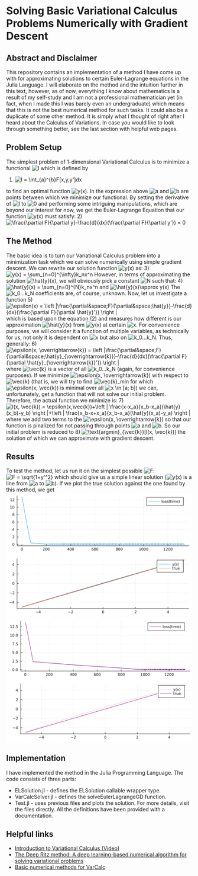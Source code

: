 # Solving Basic Variational Calculus Problems Numerically with Gradient Descent
## Abstract and Disclaimer
This repository contains an implementation of a method I have come up with for approximating solutions to certain Euler-Lagrange equations in the Julia Language. I will elaborate on the method and the intuition further in this text, however, as of now, everything I know about mathematics is a result of my self-study and I am not a professional mathematician yet (in fact, when I made this I was barely even an undergraduate) which means that this is not the best numerical method for such tasks. It could also be a duplicate of some other method. It is simply what I thought of right after I heard about the Calculus of Variations. In case you would like to look through something better, see the last section with helpful web pages.
## Problem Setup
The simplest problem of 1-dimensional Variational Calculus is to minimize a functional <img src="https://latex.codecogs.com/gif.latex?I" title="I" /> which is defined by
1) <img src="https://latex.codecogs.com/gif.latex?I&space;=&space;\int_{a}^{b}F[x,y,y']dx" title="I = \int_{a}^{b}F[x,y,y']dx" />
to find an optimal function <img src="https://latex.codecogs.com/gif.latex?y" title="y(x)" />. In the expression above <img src="https://latex.codecogs.com/gif.latex?a" title="a" /> and <img src="https://latex.codecogs.com/gif.latex?b" title="b" /> are points between which we minimize our functional.
By setting the derivative of <img src="https://latex.codecogs.com/gif.latex?I" title="I" /> to <img src="https://latex.codecogs.com/gif.latex?0" title="0" /> and performing some intriguing manipulations, which are beyond our interest for now, we get the Euler-Lagrange Equation that our function <img src="https://latex.codecogs.com/gif.latex?y" title="y(x)" /> must satisfy:
2) <img src="https://latex.codecogs.com/gif.latex?\frac{\partial&space;F}{\partial&space;y}-\frac{d}{dx}(\frac{\partial&space;F}{\partial&space;y'})&space;=&space;0" title="\frac{\partial F}{\partial y}-\frac{d}{dx}(\frac{\partial F}{\partial y'}) = 0" />
## The Method
The basic idea is to turn our Variational Calculus problem into a minimization task which we can solve numerically using simple gradient descent.
We can rewrite our solution function <img src="https://latex.codecogs.com/gif.latex?y" title="y(x)" /> as:
3) <img src="https://latex.codecogs.com/gif.latex?y(x)&space;=&space;\sum_{n=0}^{\infty}k_nx^n" title="y(x) = \sum_{n=0}^{\infty}k_nx^n" />
However, in terms of approximating the solution <img src="https://latex.codecogs.com/gif.latex?\hat{y}" title="\hat{y}(x)" />, we will obviously pick a constant <img src="https://latex.codecogs.com/gif.latex?N" title="N" /> such that:
4) <img src="https://latex.codecogs.com/gif.latex?\hat{y}(x)&space;=&space;\sum_{n=0}^{N}k_nx^n" title="\hat{y}(x) = \sum_{n=0}^{N}k_nx^n" /> and <img src="https://latex.codecogs.com/gif.latex?\hat{y}(x)\approx&space;y(x)" title="\hat{y}(x)\approx y(x)" />
The <img src="https://latex.codecogs.com/gif.latex?k_0...k_N" title="k_0...k_N" /> coefficients are, of course, unknown.
Now, let us investigate a function
5) <img src="https://latex.codecogs.com/gif.latex?\epsilon(x)&space;=&space;\left&space;|\frac{\partial&space;F}{\partial&space;\hat{y}}-\frac{d}{dx}(\frac{\partial&space;F}{\partial&space;\hat{y}'})&space;\right&space;|" title="\epsilon(x) = \left |\frac{\partial&space;F}{\partial&space;\hat{y}}-\frac{d}{dx}(\frac{\partial F}{\partial \hat{y}'}) \right |" />
which is based upon the equation (2) and measures how different is our approximation <img src="https://latex.codecogs.com/gif.latex?\hat{y}" title="\hat{y}(x)" /> from <img src="https://latex.codecogs.com/gif.latex?y" title="y(x)" /> at certain <img src="https://latex.codecogs.com/gif.latex?x" title="x" />. For convenience purposes, we will consider it a function of multiple variables, as technically for us, not only it is dependent on <img src="https://latex.codecogs.com/gif.latex?x" title="x" /> but also on <img src="https://latex.codecogs.com/gif.latex?k_0...k_N" title="k_0...k_N" />. Thus, generally:
6) <img src="https://latex.codecogs.com/gif.latex?\epsilon(x,&space;\overrightarrow{k})&space;=&space;\left&space;|\frac{\partial&space;F}{\partial&space;\hat{y}_{\overrightarrow{k}}}-\frac{d}{dx}(\frac{\partial&space;F}{\partial&space;\hat{y}_{\overrightarrow{k}}'})&space;\right&space;|" title="\epsilon(x, \overrightarrow{k}) = \left |\frac{\partial&space;F}{\partial&space;\hat{y}_{\overrightarrow{k}}}-\frac{d}{dx}(\frac{\partial F}{\partial \hat{y}_{\overrightarrow{k}}'}) \right |" />
where <img src="https://latex.codecogs.com/gif.latex?\vec{k}" title="\vec{k}" /> is a vector of all <img src="https://latex.codecogs.com/gif.latex?k_0...k_N" title="k_0...k_N" /> (again, for convenience purposes).
If we minimize <img src="https://latex.codecogs.com/gif.latex?\epsilon&space;(x,&space;\vec{k})" title="\epsilon(x, \overrightarrow{k})" /> with respect to <img src="https://latex.codecogs.com/gif.latex?\vec{k}" title="\vec{k}" /> (that is, we will try to find <img src="https://latex.codecogs.com/gif.latex?\vec{k}_\text{min}" title="\vec{k}_min" /> for which <img src="https://latex.codecogs.com/gif.latex?\epsilon" title="\epsilon(x, \vec{k})" /> is minimal over all <img src="https://latex.codecogs.com/gif.latex?x&space;\in&space;[a;&space;b]" title="x \in [a; b]">) we can, unfortunately, get a function that will not solve our initial problem. Therefore, the actual function we minimize is:
7) <img src="https://latex.codecogs.com/gif.latex?l(x,&space;\vec{k})&space;=&space;\epsilon(x,\vec{k})&plus;\left&space;|&space;\frac{x-x_a}{x_b-x_a}(\hat{y}(x_b)-y_b)&space;\right&space;|&plus;\left&space;|&space;\frac{x_b-x&plus;x_a}{x_b-x_a}(\hat{y}(x_a)-y_a)&space;\right&space;|" title="l(x, \vec{k}) = \epsilon(x,\vec{k})+\left | \frac{x-x_a}{x_b-x_a}(\hat{y}(x_b)-y_b) \right |+\left | \frac{x_b-x+x_a}{x_b-x_a}(\hat{y}(x_a)-y_a) \right |" />
where we add two terms to the <img src="https://latex.codecogs.com/gif.latex?\epsilon" title="\epsilon(x, \overrightarrow{k})" /> so that our function is pinalized for not passing through points <img src="https://latex.codecogs.com/gif.latex?a" title="a" /> and <img src="https://latex.codecogs.com/gif.latex?b" title="b" />.
So our initial problem is reduced to
8) <img src="https://latex.codecogs.com/gif.latex?\text{argmin}_{\vec{k}}[l(x,&space;\vec{k})]" title="\text{argmin}_{\vec{k}}[l(x, \vec{k})]" />
the solution of which we can approximate with gradient descent.
## Results
To test the method, let us run it on the simplest possible <img src="https://latex.codecogs.com/gif.latex?F" title="F" />:
<img src="https://latex.codecogs.com/gif.latex?F&space;=&space;\sqrt{1&plus;y'^2}" title="F = \sqrt{1+y'^2}" />
which should give us a simple linear solution (<img src="https://latex.codecogs.com/gif.latex?y" title="y(x)" /> is a line from <img src="https://latex.codecogs.com/gif.latex?a" title="a" /> to <img src="https://latex.codecogs.com/gif.latex?b" title="b" />). If we plot the true solution against the one found by this method, we get
![loss+solution](plotall.png)
![loss+solution](plotall2.png)
## Implementation
I have implemented the method in the Julia Programming Language. The code consists of three parts:
- ELSolution.jl - defines the ELSolution callable wrapper type.
- VarCalcSolver.jl - defines the solveEulerLagrangeGD function.
- Test.jl - uses previous files and plots the solution.
For more details, visit the files directly. All the definitions have been provided with a documentation.
## Helpful links
- [Introduction to Variational Calculus (Video)](https://www.youtube.com/watch?v=VCHFCXgYdvY)
- [The Deep Ritz method: A deep learning-based
numerical algorithm for solving variational problems](https://arxiv.org/pdf/1710.00211.pdf)
- [Basic numerical methods for VarCalc](https://encyclopediaofmath.org/wiki/Variational_calculus,_numerical_methods_of)
